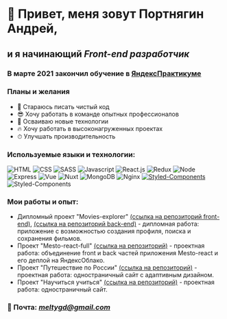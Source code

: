 # 👋 Привет, меня зовут Портнягин Андрей,
## и я начинающий *Front-end разработчик*
### В марте 2021 закончил обучение в [ЯндексПрактикуме](https://praktikum.yandex.ru/profile/web/)

### Планы и желания
+ 🧼 Стараюсь писать чистый код
+ 😎 Хочу работать в команде опытных профессионалов
+ 🚀 Осваиваю новые технологии
+ 🔥 Хочу работать в высоконагруженных проектах
+ ⏱ Улучшать производительность
### Используемые языки и технологии: 
![HTML](https://img.shields.io/badge/-html5-0d1117?style=for-the-badge&logo=html5)
![CSS](https://img.shields.io/badge/-CSS-0d1117?style=for-the-badge&logo=css3)
![SASS](https://img.shields.io/badge/-SASS-0d1117?style=for-the-badge&logo=sass)
![Javascript](https://img.shields.io/badge/-Javascript-0d1117?style=for-the-badge&logo=Javascript)
![React.js](https://img.shields.io/badge/-React.js-0d1117?style=for-the-badge&logo=React)
![Redux](https://img.shields.io/badge/-Redux-0d1117?style=for-the-badge&logo=Redux)
![Node](https://img.shields.io/badge/-Node.js-0d1117?style=for-the-badge&logo=node.js)
![Express](https://img.shields.io/badge/-Express.js-0d1117?style=for-the-badge&logo=express)
![Vue](https://img.shields.io/badge/-Vue.js-0d1117?style=for-the-badge&logo=vue.js)
![Nuxt](https://img.shields.io/badge/-Nuxt.js-0d1117?style=for-the-badge&logo=Nuxt.js)
![MongoDB](https://img.shields.io/badge/-MongoDB-0d1117?style=for-the-badge&logo=mongodb)
![Nginx](https://img.shields.io/badge/-Nginx-0d1117?style=for-the-badge&logo=nginx)
<a href="https://styled-components.com/" rel="noreferrer" target="_blank">
  <img src="https://img.shields.io/badge/-Styled%20Components-0d1117?style=for-the-badge&logo=styled-components" title="Ссылка на компонент" alt="Styled-Components">
</a>
![Styled-Components](https://img.shields.io/badge/-Styled%20Components-0d1117?style=for-the-badge&logo=styled-components)

### Мои работы и опыт:

* Дипломный проект "Movies-explorer" [(ссылка на репозиторий front-end)](https://github.com/MeltyWD/movies-explorer-frontend), [(ссылка на репозиторий back-end)](https://github.com/MeltyWD/movies-explorer-api) - дипломная работа: приложение с возможностью создания профиля, поиска и сохранения фильмов.
* Проект "Mesto-react-full" [(ссылка на репозиторий)](https://github.com/MeltyWD/react-mesto-api-full) - проектная работа: объединение front и back частей приложения Mesto-react и его деплой на ЯндексОблако.
* Проект "Путешествие по России" [(ссылка на репозиторий)](https://github.com/MeltyWD/russian-travel) - проектная работа: одностраничный сайт с адаптивным дизайном.
* Проект "Научиться учиться" [(ссылка на репозиторий)](https://github.com/MeltyWD/how-to-learn) - проектная работа: одностраничный сайт.

### 📧 Почта: *meltygd@gmail.com*
